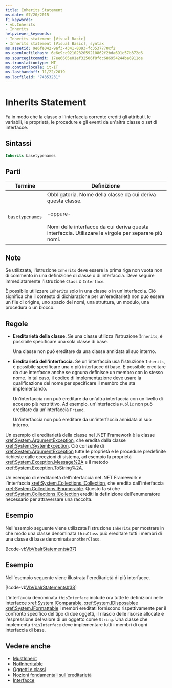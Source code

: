 ```yaml
---
title: Inherits Statement
ms.date: 07/20/2015
f1_keywords:
- vb.Inherits
- Inherits
helpviewer_keywords:
- Inherits statement [Visual Basic]
- Inherits statement [Visual Basic], syntax
ms.assetid: 9e6fe042-9af3-4341-8093-fc3537770cf2
ms.openlocfilehash: 6e6e9cc9210232059210862f2bda691c57b372d6
ms.sourcegitcommit: 17ee6605e01ef32506f8fdc686954244ba6911de
ms.translationtype: MT
ms.contentlocale: it-IT
ms.lasthandoff: 11/22/2019
ms.locfileid: "74353231"
---
```

# <a name="inherits-statement"></a>Inherits Statement
Fa in modo che la classe o l'interfaccia corrente erediti gli attributi, le variabili, le proprietà, le procedure e gli eventi da un'altra classe o set di interfacce.  
  
## <a name="syntax"></a>Sintassi  
  
```vb  
Inherits basetypenames  
```  
  
## <a name="parts"></a>Parti  
  
|Termine|Definizione|  
|---|---|  
|`basetypenames`|Obbligatoria. Nome della classe da cui deriva questa classe.<br /><br /> -oppure-<br /><br /> Nomi delle interfacce da cui deriva questa interfaccia. Utilizzare le virgole per separare più nomi.|  
  
## <a name="remarks"></a>Note  
 Se utilizzata, l'istruzione `Inherits` deve essere la prima riga non vuota non di commento in una definizione di classe o di interfaccia. Deve seguire immediatamente l'istruzione `Class` o `Interface`.  
  
 È possibile utilizzare `Inherits` solo in una classe o in un'interfaccia. Ciò significa che il contesto di dichiarazione per un'ereditarietà non può essere un file di origine, uno spazio dei nomi, una struttura, un modulo, una procedura o un blocco.  
  
## <a name="rules"></a>Regole  
  
- **Ereditarietà della classe.** Se una classe utilizza l'istruzione `Inherits`, è possibile specificare una sola classe di base.  
  
     Una classe non può ereditare da una classe annidata al suo interno.  
  
- **Ereditarietà dell'interfaccia.** Se un'interfaccia usa l'istruzione `Inherits`, è possibile specificare una o più interfacce di base. È possibile ereditare da due interfacce anche se ognuna definisce un membro con lo stesso nome. In tal caso, il codice di implementazione deve usare la qualificazione del nome per specificare il membro che sta implementando.  
  
     Un'interfaccia non può ereditare da un'altra interfaccia con un livello di accesso più restrittivo. Ad esempio, un'interfaccia `Public` non può ereditare da un'interfaccia `Friend`.  
  
     Un'interfaccia non può ereditare da un'interfaccia annidata al suo interno.  
  
 Un esempio di ereditarietà della classe nel .NET Framework è la classe <xref:System.ArgumentException>, che eredita dalla classe <xref:System.SystemException>. Ciò consente di <xref:System.ArgumentException> tutte le proprietà e le procedure predefinite richieste dalle eccezioni di sistema, ad esempio la proprietà <xref:System.Exception.Message%2A> e il metodo <xref:System.Exception.ToString%2A>.  
  
 Un esempio di ereditarietà dell'interfaccia nel .NET Framework è l'interfaccia <xref:System.Collections.ICollection>, che eredita dall'interfaccia <xref:System.Collections.IEnumerable>. Questo fa sì che <xref:System.Collections.ICollection> erediti la definizione dell'enumeratore necessario per attraversare una raccolta.  
  
## <a name="example"></a>Esempio  
 Nell'esempio seguente viene utilizzata l'istruzione `Inherits` per mostrare in che modo una classe denominata `thisClass` può ereditare tutti i membri di una classe di base denominata `anotherClass`.  
  
 [!code-vb[VbVbalrStatements#37](~/samples/snippets/visualbasic/VS_Snippets_VBCSharp/VbVbalrStatements/VB/Class1.vb#37)]  
  
## <a name="example"></a>Esempio  
 Nell'esempio seguente viene illustrata l'ereditarietà di più interfacce.  
  
 [!code-vb[VbVbalrStatements#38](~/samples/snippets/visualbasic/VS_Snippets_VBCSharp/VbVbalrStatements/VB/Class1.vb#38)]  
  
 L'interfaccia denominata `thisInterface` include ora tutte le definizioni nelle interfacce <xref:System.IComparable>, <xref:System.IDisposable>e <xref:System.IFormattable> i membri ereditati forniscono rispettivamente per il confronto specifico del tipo di due oggetti, il rilascio delle risorse allocate e l'espressione del valore di un oggetto come `String`. Una classe che implementa `thisInterface` deve implementare tutti i membri di ogni interfaccia di base.  
  
## <a name="see-also"></a>Vedere anche

- [MustInherit](../../../visual-basic/language-reference/modifiers/mustinherit.md)
- [NotInheritable](../../../visual-basic/language-reference/modifiers/notinheritable.md)
- [Oggetti e classi](../../../visual-basic/programming-guide/language-features/objects-and-classes/index.md)
- [Nozioni fondamentali sull'ereditarietà](../../../visual-basic/programming-guide/language-features/objects-and-classes/inheritance-basics.md)
- [Interfacce](../../../visual-basic/programming-guide/language-features/interfaces/index.md)

